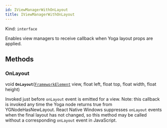 ```yaml
---
id: IViewManagerWithOnLayout
title: IViewManagerWithOnLayout
---
```


Kind: `interface`



Enables view managers to receive callback when Yoga layout props are applied. 



## Methods
### OnLayout
void **`OnLayout`**([`FrameworkElement`](https://docs.microsoft.com/uwp/api/Windows.UI.Xaml.FrameworkElement) view, float left, float top, float width, float height)

Invoked just before `onLayout` event is emitted for a view. Note: this callback is invoked any time the Yoga node returns true from YGNodeHasNewLayout. React Native Windows suppresses `onLayout` events when the final layout has not changed, so this method may be called without a corresponding `onLayout` event in JavaScript.




